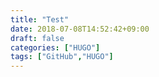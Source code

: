 ```yaml
---
title: "Test"
date: 2018-07-08T14:52:42+09:00
draft: false
categories: ["HUGO"]
tags: ["GitHub","HUGO"]
---
```



